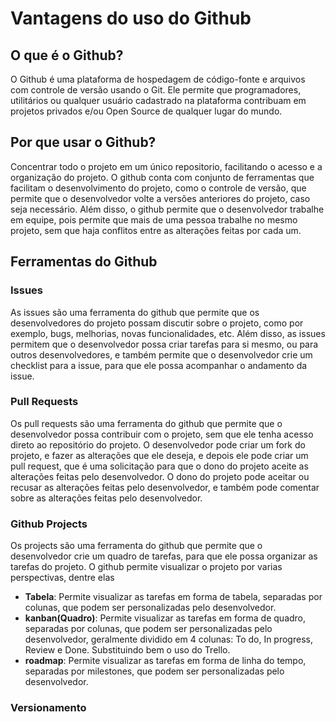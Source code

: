 # Vantagens do uso do Github

## O que é o Github?

O Github é uma plataforma de hospedagem de código-fonte e arquivos com controle de versão usando o Git. Ele permite que programadores, utilitários ou qualquer usuário cadastrado na plataforma contribuam em projetos privados e/ou Open Source de qualquer lugar do mundo.

## Por que usar o Github?

Concentrar todo o projeto em um único repositorio, facilitando o acesso e a organização do projeto. O github conta com conjunto de ferramentas que facilitam o desenvolvimento do projeto, como o controle de versão, que permite que o desenvolvedor volte a versões anteriores do projeto, caso seja necessário. Além disso, o github permite que o desenvolvedor trabalhe em equipe, pois permite que mais de uma pessoa trabalhe no mesmo projeto, sem que haja conflitos entre as alterações feitas por cada um.

## Ferramentas do Github

### Issues

As issues são uma ferramenta do github que permite que os desenvolvedores do projeto possam discutir sobre o projeto, como por exemplo, bugs, melhorias, novas funcionalidades, etc. Além disso, as issues permitem que o desenvolvedor possa criar tarefas para si mesmo, ou para outros desenvolvedores, e também permite que o desenvolvedor crie um checklist para a issue, para que ele possa acompanhar o andamento da issue.

### Pull Requests

Os pull requests são uma ferramenta do github que permite que o desenvolvedor possa contribuir com o projeto, sem que ele tenha acesso direto ao repositório do projeto. O desenvolvedor pode criar um fork do projeto, e fazer as alterações que ele deseja, e depois ele pode criar um pull request, que é uma solicitação para que o dono do projeto aceite as alterações feitas pelo desenvolvedor. O dono do projeto pode aceitar ou recusar as alterações feitas pelo desenvolvedor, e também pode comentar sobre as alterações feitas pelo desenvolvedor.

### Github Projects

Os projects são uma ferramenta do github que permite que o desenvolvedor crie um quadro de tarefas, para que ele possa organizar as tarefas do projeto. O github permite visualizar o projeto por varias perspectivas, dentre elas

- **Tabela**: Permite visualizar as tarefas em forma de tabela, separadas por colunas, que podem ser personalizadas pelo desenvolvedor.
- **kanban(Quadro)**: Permite visualizar as tarefas em forma de quadro, separadas por colunas, que podem ser personalizadas pelo desenvolvedor, geralmente dividido em 4 colunas: To do, In progress, Review e Done. Substituindo bem o uso do Trello.
- **roadmap**: Permite visualizar as tarefas em forma de linha do tempo, separadas por milestones, que podem ser personalizadas pelo desenvolvedor.

### Versionamento
